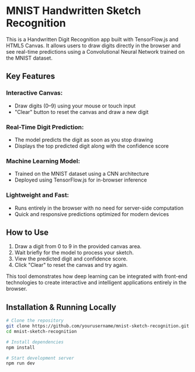 # MNIST Handwritten Sketch Recognition

This is a Handwritten Digit Recognition app built with TensorFlow.js and HTML5 Canvas. It allows users to draw digits directly in the browser and see real-time predictions using a Convolutional Neural Network trained on the MNIST dataset.

## Key Features

### Interactive Canvas:
- Draw digits (0–9) using your mouse or touch input
- "Clear" button to reset the canvas and draw a new digit

### Real-Time Digit Prediction:
- The model predicts the digit as soon as you stop drawing
- Displays the top predicted digit along with the confidence score

### Machine Learning Model:
- Trained on the MNIST dataset using a CNN architecture
- Deployed using TensorFlow.js for in-browser inference

### Lightweight and Fast:
- Runs entirely in the browser with no need for server-side computation
- Quick and responsive predictions optimized for modern devices

## How to Use

1. Draw a digit from 0 to 9 in the provided canvas area.
2. Wait briefly for the model to process your sketch.
3. View the predicted digit and confidence score.
4. Click "Clear" to reset the canvas and try again.

This tool demonstrates how deep learning can be integrated with front-end technologies to create interactive and intelligent applications entirely in the browser.

## Installation & Running Locally

```bash
# Clone the repository
git clone https://github.com/yourusername/mnist-sketch-recognition.git
cd mnist-sketch-recognition

# Install dependencies
npm install

# Start development server
npm run dev
